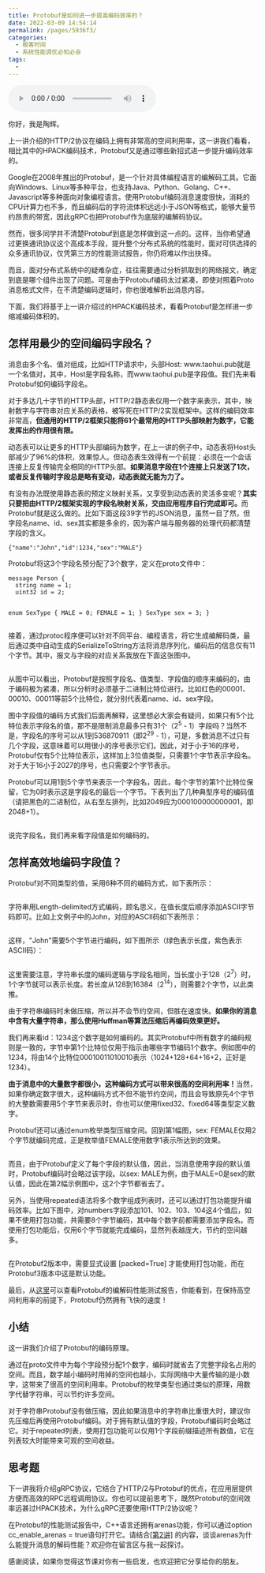 ```yaml
---
title: Protobuf是如何进一步提高编码效率的？
date: 2022-03-09 14:54:14
permalink: /pages/5936f3/
categories:
  - 极客时间
  - 系统性能调优必知必会
tags:
  - 
---
```

<audio title="17.Protobuf是如何进一步提高编码效率的？" src="https://static001.geekbang.org/resource/audio/8e/20/8e66aeee4819a94f8edbf01c09c26320.mp3" controls="controls"></audio> 
<p>你好，我是陶辉。</p><p>上一讲介绍的HTTP/2协议在编码上拥有非常高的空间利用率，这一讲我们看看，相比其中的HPACK编码技术，Protobuf又是通过哪些新招式进一步提升编码效率的。</p><p>Google在2008年推出的Protobuf，是一个针对具体编程语言的编解码工具。它面向Windows、Linux等多种平台，也支持Java、Python、Golang、C++、Javascript等多种面向对象编程语言。使用Protobuf编码消息速度很快，消耗的CPU计算力也不多，而且编码后的字符流体积远远小于JSON等格式，能够大量节约昂贵的带宽，因此gRPC也把Protobuf作为底层的编解码协议。</p><p>然而，很多同学并不清楚Protobuf到底是怎样做到这一点的。这样，当你希望通过更换通讯协议这个高成本手段，提升整个分布式系统的性能时，面对可供选择的众多通讯协议，仅凭第三方的性能测试报告，你仍将难以作出抉择。</p><p>而且，面对分布式系统中的疑难杂症，往往需要通过分析抓取到的网络报文，确定到底是哪个组件出现了问题。可是由于Protobuf编码太过紧凑，即使对照着Proto消息格式文件，在不清楚编码逻辑时，你也很难解析出消息内容。</p><!-- [[[read_end]]] --><p>下面，我们将基于上一讲介绍过的HPACK编码技术，看看Protobuf是怎样进一步缩减编码体积的。</p><h2>怎样用最少的空间编码字段名？</h2><p>消息由多个名、值对组成，比如HTTP请求中，头部Host: www.taohui.pub就是一个名值对，其中，Host是字段名称，而www.taohui.pub是字段值。我们先来看Protobuf如何编码字段名。</p><p>对于多达几十字节的HTTP头部，HTTP/2静态表仅用一个数字来表示，其中，映射数字与字符串对应关系的表格，被写死在HTTP/2实现框架中。这样的编码效率非常高，<strong>但通用的HTTP/2框架只能将61个最常用的HTTP头部映射为数字，它能发挥出的作用很有限。</strong></p><p>动态表可以让更多的HTTP头部编码为数字，在上一讲的例子中，动态表将Host头部减少了96%的体积，效果惊人。但动态表生效得有一个前提：必须在一个会话连接上反复传输完全相同的HTTP头部。<strong>如果消息字段在1个连接上只发送了1次，或者反复传输时字段总是略有变动，动态表就无能为力了。</strong></p><p>有没有办法既使用静态表的预定义映射关系，又享受到动态表的灵活多变呢？<strong>其实只要把由HTTP/2框架实现的字段名映射关系，交由应用程序自行完成即可。</strong>而Protobuf就是这么做的。比如下面这段39字节的JSON消息，虽然一目了然，但字段名name、id、sex其实都是多余的，因为客户端与服务器的处理代码都清楚字段的含义。</p><pre><code>{&quot;name&quot;:&quot;John&quot;,&quot;id&quot;:1234,&quot;sex&quot;:&quot;MALE&quot;}
</code></pre><p>Protobuf将这3个字段名预分配了3个数字，定义在proto文件中：</p><pre><code>message Person {
  string name = 1;
  uint32 id = 2;  

  enum SexType {
    MALE = 0;
    FEMALE = 1;
  }
  SexType sex = 3;
}
</code></pre><p>接着，通过protoc程序便可以针对不同平台、编程语言，将它生成编解码类，最后通过类中自动生成的SerializeToString方法将消息序列化，编码后的信息仅有11个字节。其中，报文与字段的对应关系我放在下面这张图中。</p><p><img src="https://static001.geekbang.org/resource/image/12/b4/12907732b38fd0c0f41330985bb02ab4.png" alt=""></p><p>从图中可以看出，Protobuf是按照字段名、值类型、字段值的顺序来编码的，由于编码极为紧凑，所以分析时必须基于二进制比特位进行。比如红色的00001、00010、00011等前5个比特位，就分别代表着name、id、sex字段。</p><p>图中字段值的编码方式我们后面再解释，这里想必大家会有疑问，如果只有5个比特位表示字段名的值，那不是限制消息最多只有31个（2<sup>5</sup> - 1）字段吗？当然不是，字段名的序号可以从1到536870911（即2<sup>29</sup> - 1），可是，多数消息不过只有几个字段，这意味着可以用很小的序号表示它们。因此，对于小于16的序号，Protobuf仅有5个比特位表示，这样加上3位值类型，只需要1个字节表示字段名。对于大于16小于2027的序号，也只需要2个字节表示。</p><p>Protobuf可以用1到5个字节来表示一个字段名，因此，每个字节的第1个比特位保留，它为0时表示这是字段名的最后一个字节。下表列出了几种典型序号的编码值（请把黑色的二进制位，从右至左排列，比如2049应为000100000000001，即2048+1）。</p><p><img src="https://static001.geekbang.org/resource/image/43/33/43983f7fcba1d26eeea952dc0934d833.jpg" alt=""></p><p>说完字段名，我们再来看字段值是如何编码的。</p><h2>怎样高效地编码字段值？</h2><p>Protobuf对不同类型的值，采用6种不同的编码方式，如下表所示：</p><p><img src="https://static001.geekbang.org/resource/image/b2/67/b20120a8bac33d985275b5a2768ad067.jpg" alt=""></p><p>字符串用Length-delimited方式编码，顾名思义，在值长度后顺序添加ASCII字节码即可。比如上文例子中的John，对应的ASCII码如下表所示：</p><p><img src="https://static001.geekbang.org/resource/image/9f/cb/9f472ea914f98a81c03a7ad309f687cb.jpg" alt=""></p><p>这样，"John"需要5个字节进行编码，如下图所示（绿色表示长度，紫色表示ASCII码）：</p><p><img src="https://static001.geekbang.org/resource/image/6e/ae/6e45b5c7bb5e8766f6baef8c0e8b7bae.png" alt=""></p><p>这里需要注意，字符串长度的编码逻辑与字段名相同，当长度小于128（2<sup>7</sup>）时，1个字节就可以表示长度。若长度从128到16384（2<sup>14</sup>），则需要2个字节，以此类推。</p><p>由于字符串编码时未做压缩，所以并不会节约空间，但胜在速度快。<strong>如果你的消息中含有大量字符串，那么使用Huffman等算法压缩后再编码效果更好。</strong></p><p>我们再来看id：1234这个数字是如何编码的。其实Protobuf中所有数字的编码规则是一致的，字节中第1个比特位仅用于指示由哪些字节编码1个数字。例如图中的1234，将由14个比特位00010011010010表示（1024+128+64+16+2，正好是1234）。</p><p><strong>由于消息中的大量数字都很小，这种编码方式可以带来很高的空间利用率！</strong>当然，如果你确定数字很大，这种编码方式不但不能节约空间，而且会导致原先4个字节的大整数需要用5个字节来表示时，你也可以使用fixed32、fixed64等类型定义数字。</p><p>Protobuf还可以通过enum枚举类型压缩空间。回到第1幅图，sex: FEMALE仅用2个字节就编码完成，正是枚举值FEMALE使用数字1表示所达到的效果。</p><p><img src="https://static001.geekbang.org/resource/image/c9/c7/c9b6c10399a34d7a0e577a0397cd5ac7.png" alt=""></p><p>而且，由于Protobuf定义了每个字段的默认值，因此，当消息使用字段的默认值时，Protobuf编码时会略过该字段。以sex: MALE为例，由于MALE=0是sex的默认值，因此在第2幅示例图中，这2个字节都省去了。</p><p>另外，当使用repeated语法将多个数字组成列表时，还可以通过打包功能提升编码效率。比如下图中，对numbers字段添加101、102、103、104这4个值后，如果不使用打包功能，共需要8个字节编码，其中每个数字前都需要添加字段名。而使用打包功能后，仅用6个字节就能完成编码，显然列表越庞大，节约的空间越多。</p><p><img src="https://static001.geekbang.org/resource/image/ce/47/ce7ed2695b1e3dd869b59c438ee66147.png" alt=""></p><p>在Protobuf2版本中，需要显式设置 [packed=True] 才能使用打包功能，而在Protobuf3版本中这是默认功能。</p><p>最后，从<a href="https://github.com/protocolbuffers/protobuf/blob/master/docs/performance.md">这里</a>可以查看Protobuf的编解码性能测试报告，你能看到，在保持高空间利用率的前提下，Protobuf仍然拥有飞快的速度！</p><h2>小结</h2><p>这一讲我们介绍了Protobuf的编码原理。</p><p>通过在proto文件中为每个字段预分配1个数字，编码时就省去了完整字段名占用的空间。而且，数字越小编码时用掉的空间也越小，实际网络中大量传输的是小数字，这带来了很高的空间利用率。Protobuf的枚举类型也通过类似的原理，用数字代替字符串，可以节约许多空间。</p><p>对于字符串Protobuf没有做压缩，因此如果消息中的字符串比重很大时，建议你先压缩后再使用Protobuf编码。对于拥有默认值的字段，Protobuf编码时会略过它。对于repeated列表，使用打包功能可以仅用1个字段前缀描述所有数值，它在列表较大时能带来可观的空间收益。</p><h2>思考题</h2><p>下一讲我将介绍gRPC协议，它结合了HTTP/2与Protobuf的优点，在应用层提供方便而高效的RPC远程调用协议。你也可以提前思考下，既然Protobuf的空间效率远甚过HPACK技术，为什么gRPC还要使用HTTP/2协议呢？</p><p>在Protobuf的性能测试报告中，C++语言还拥有arenas功能，你可以通过option cc_enable_arenas = true语句打开它。请结合<a href="https://time.geekbang.org/column/article/230221">[第2讲]</a> 的内容，谈谈arenas为什么能提升消息的解码性能？欢迎你在留言区与我一起探讨。</p><p>感谢阅读，如果你觉得这节课对你有一些启发，也欢迎把它分享给你的朋友。</p>